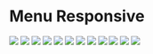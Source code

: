 # Menu Responsive

![](./doc/01.png)
![](./doc/05.png)
![](./doc/02.png)
![](./doc/06.png)
![](./doc/03.png)
![](./doc/07.png)
![](./doc/04.png)
![](./doc/08.png)
![](./doc/09.png)
![](./doc/11.png)
![](./doc/10.png)
![](./doc/12.png)
